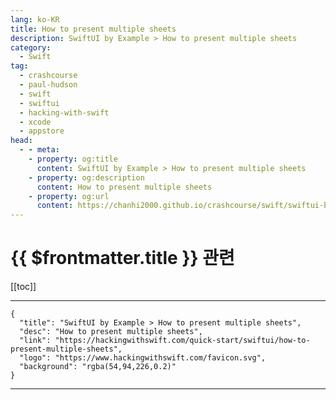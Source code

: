 ```yaml
---
lang: ko-KR
title: How to present multiple sheets
description: SwiftUI by Example > How to present multiple sheets
category:
  - Swift
tag: 
  - crashcourse
  - paul-hudson
  - swift
  - swiftui
  - hacking-with-swift
  - xcode
  - appstore
head:
  - - meta:
    - property: og:title
      content: SwiftUI by Example > How to present multiple sheets
    - property: og:description
      content: How to present multiple sheets
    - property: og:url
      content: https://chanhi2000.github.io/crashcourse/swift/swiftui-by-example/15-presenting-views/how-to-present-multiple-sheets.html
---
```


# {{ $frontmatter.title }} 관련

[[toc]]

---

```component VPCard
{
  "title": "SwiftUI by Example > How to present multiple sheets",
  "desc": "How to present multiple sheets",
  "link": "https://hackingwithswift.com/quick-start/swiftui/how-to-present-multiple-sheets",
  "logo": "https://www.hackingwithswift.com/favicon.svg",
  "background": "rgba(54,94,226,0.2)"
}
```

---

<TagLinks />